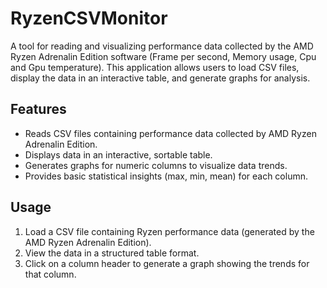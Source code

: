 # RyzenCSVMonitor

A tool for reading and visualizing performance data collected by the AMD Ryzen Adrenalin Edition software (Frame per second, Memory usage, Cpu and Gpu temperature). This application allows users to load CSV files, display the data in an interactive table, and generate graphs for analysis. 

## Features
- Reads CSV files containing performance data collected by AMD Ryzen Adrenalin Edition.
- Displays data in an interactive, sortable table.
- Generates graphs for numeric columns to visualize data trends.
- Provides basic statistical insights (max, min, mean) for each column.

## Usage
1. Load a CSV file containing Ryzen performance data (generated by the AMD Ryzen Adrenalin Edition).
2. View the data in a structured table format.
3. Click on a column header to generate a graph showing the trends for that column.
